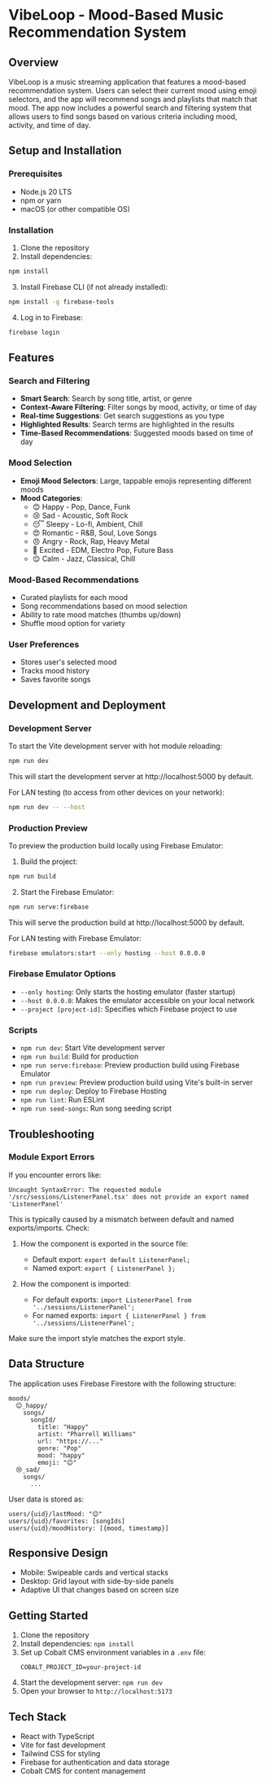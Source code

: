 # VibeLoop - Mood-Based Music Recommendation System

## Overview

VibeLoop is a music streaming application that features a mood-based recommendation system. Users can select their current mood using emoji selectors, and the app will recommend songs and playlists that match that mood. The app now includes a powerful search and filtering system that allows users to find songs based on various criteria including mood, activity, and time of day.

## Setup and Installation

### Prerequisites

- Node.js 20 LTS
- npm or yarn
- macOS (or other compatible OS)

### Installation

1. Clone the repository
2. Install dependencies:

```bash
npm install
```

3. Install Firebase CLI (if not already installed):

```bash
npm install -g firebase-tools
```

4. Log in to Firebase:

```bash
firebase login
```

## Features

### Search and Filtering

- **Smart Search**: Search by song title, artist, or genre
- **Context-Aware Filtering**: Filter songs by mood, activity, or time of day
- **Real-time Suggestions**: Get search suggestions as you type
- **Highlighted Results**: Search terms are highlighted in the results
- **Time-Based Recommendations**: Suggested moods based on time of day

### Mood Selection

- **Emoji Mood Selectors**: Large, tappable emojis representing different moods
- **Mood Categories**:
  - 😊 Happy - Pop, Dance, Funk
  - 😢 Sad - Acoustic, Soft Rock
  - 😴 Sleepy - Lo-fi, Ambient, Chill
  - 😍 Romantic - R&B, Soul, Love Songs
  - 😠 Angry - Rock, Rap, Heavy Metal
  - 🤩 Excited - EDM, Electro Pop, Future Bass
  - 😌 Calm - Jazz, Classical, Chill

### Mood-Based Recommendations

- Curated playlists for each mood
- Song recommendations based on mood selection
- Ability to rate mood matches (thumbs up/down)
- Shuffle mood option for variety

### User Preferences

- Stores user's selected mood
- Tracks mood history
- Saves favorite songs

## Development and Deployment

### Development Server

To start the Vite development server with hot module reloading:

```bash
npm run dev
```

This will start the development server at http://localhost:5000 by default.

For LAN testing (to access from other devices on your network):

```bash
npm run dev -- --host
```

### Production Preview

To preview the production build locally using Firebase Emulator:

1. Build the project:

```bash
npm run build
```

2. Start the Firebase Emulator:

```bash
npm run serve:firebase
```

This will serve the production build at http://localhost:5000 by default.

For LAN testing with Firebase Emulator:

```bash
firebase emulators:start --only hosting --host 0.0.0.0
```

### Firebase Emulator Options

- `--only hosting`: Only starts the hosting emulator (faster startup)
- `--host 0.0.0.0`: Makes the emulator accessible on your local network
- `--project [project-id]`: Specifies which Firebase project to use

### Scripts

- `npm run dev`: Start Vite development server
- `npm run build`: Build for production
- `npm run serve:firebase`: Preview production build using Firebase Emulator
- `npm run preview`: Preview production build using Vite's built-in server
- `npm run deploy`: Deploy to Firebase Hosting
- `npm run lint`: Run ESLint
- `npm run seed-songs`: Run song seeding script

## Troubleshooting

### Module Export Errors

If you encounter errors like:

```
Uncaught SyntaxError: The requested module '/src/sessions/ListenerPanel.tsx' does not provide an export named 'ListenerPanel'
```

This is typically caused by a mismatch between default and named exports/imports. Check:

1. How the component is exported in the source file:
   - Default export: `export default ListenerPanel;`
   - Named export: `export { ListenerPanel };`

2. How the component is imported:
   - For default exports: `import ListenerPanel from '../sessions/ListenerPanel';`
   - For named exports: `import { ListenerPanel } from '../sessions/ListenerPanel';`

Make sure the import style matches the export style.

## Data Structure

The application uses Firebase Firestore with the following structure:

```
moods/
  😊_happy/
    songs/
      songId/
        title: "Happy"
        artist: "Pharrell Williams"
        url: "https://..."
        genre: "Pop"
        mood: "happy"
        emoji: "😊"
  😢_sad/
    songs/
      ...
```

User data is stored as:

```
users/{uid}/lastMood: "😊"
users/{uid}/favorites: [songIds]
users/{uid}/moodHistory: [{mood, timestamp}]
```

## Responsive Design

- Mobile: Swipeable cards and vertical stacks
- Desktop: Grid layout with side-by-side panels
- Adaptive UI that changes based on screen size

## Getting Started

1. Clone the repository
2. Install dependencies: `npm install`
3. Set up Cobalt CMS environment variables in a `.env` file:
   ```
   COBALT_PROJECT_ID=your-project-id
   ```
4. Start the development server: `npm run dev`
5. Open your browser to `http://localhost:5173`

## Tech Stack

- React with TypeScript
- Vite for fast development
- Tailwind CSS for styling
- Firebase for authentication and data storage
- Cobalt CMS for content management
